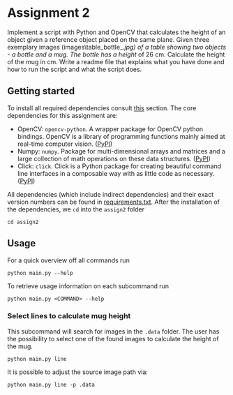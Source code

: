 # Assignment 2

Implement a script with Python and OpenCV that calculates the height of an object given a reference object placed on the
same plane. Given three exemplary images (images\table_bottle_*.jpg) of a table showing two objects - a bottle and a
mug. The bottle has a height* of 26 cm. Calculate the height of the mug in cm. Write a readme file that explains what
you have done and how to run the script and what the script does.

## Getting started

To install all required dependencies consult [this](../README.md#setup) section. The core dependencies for this
assignment are:

- OpenCV: `opencv-python`. A wrapper package for OpenCV python bindings. OpenCV is a library of programming functions
  mainly aimed at real-time computer vision. ([PyPI](https://pypi.org/project/opencv-python/))
- Numpy: `numpy`. Package for multi-dimensional arrays and matrices and a large collection of math operations on these
  data structures. ([PyPI](https://pypi.org/project/numpy/))
- Click: `click`. Click is a Python package for creating beautiful command line interfaces in a composable way with as
  little code as necessary. ([PyPI](https://pypi.org/project/click/))

All dependencies (which include indirect dependencies) and their exact version numbers can be found in
[requirements.txt](../requirements.txt). After the installation of the dependencies, we `cd` into the `assign2` folder

```shell
cd assign2
```

## Usage

For a quick overview off all commands run

```shell
python main.py --help
```

To retrieve usage information on each subcommand run

```shell
python main.py <COMMAND> --help
```

### Select lines to calculate mug height

This subcommand will search for images in the `.data` folder. The user has the possibility to select one of the found
images to calculate the height of the mug.

```shell
python main.py line
```

It is possible to adjust the source image path via:

```shell
python main.py line -p .data
```